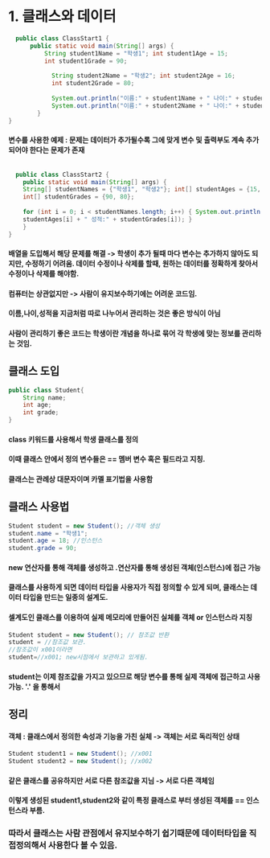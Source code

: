 # 1. 클래스와 데이터

```java
  public class ClassStart1 {
      public static void main(String[] args) {
          String student1Name = "학생1"; int student1Age = 15;
          int student1Grade = 90;
       
            String student2Name = "학생2"; int student2Age = 16;
            int student2Grade = 80;
        
            System.out.println("이름:" + student1Name + " 나이:" + student1Age + " 성 적:" + student1Grade);
            System.out.println("이름:" + student2Name + " 나이:" + student2Age + " 성 적:" + student2Grade);
        } 
}
```
#### 변수를 사용한 예제 : 문제는 데이터가 추가될수록 그에 맞게 변수 및 출력부도 계속 추가되어야 한다는 문제가 존재

```java

  public class ClassStart2 {
    public static void main(String[] args) {
    String[] studentNames = {"학생1", "학생2"}; int[] studentAges = {15, 16};
    int[] studentGrades = {90, 80};
    
    for (int i = 0; i < studentNames.length; i++) { System.out.println("이름:" + studentNames[i] + " 나이:" +
    studentAges[i] + " 성적:" + studentGrades[i]); }
    } 
}
```

#### 배열을 도입해서 해당 문제를 해결 -> 학생이 추가 될때 마다 변수는 추가하지 않아도 되지만, 수정하기 어려움. 데이터 수정이나 삭제를 할때, 원하는 데이터를 정확하게 찾아서 수정이나 삭제를 해야함.

#### 컴퓨터는 상관없지만 -> 사람이 유지보수하기에는 어려운 코드임.

#### 이름,나이,성적을 지금처럼 따로 나누어서 관리하는 것은 좋은 방식이 아님
#### 사람이 관리하기 좋은 코드는 학생이란 개념을 하나로 묶어 각 학생에 맞는 정보를 관리하는 것임.

## 클래스 도입
```java
public class Student{
    String name;
    int age;
    int grade;
}
```
#### class 키워드를 사용해서 학생 클래스를 정의
#### 이때 클래스 안에서 정의 변수들은 == 멤버 변수 혹은 필드라고 지칭.
#### 클래스는 관례상 대문자이며 카멜 표기법을 사용함

## 클래스 사용법
```java
Student student = new Student(); //객체 생성
student.name = "학생1";
student.age = 18; //인스턴스
student.grade = 90;
```
#### new 연산자를 통해 객체를 생성하고 .연산자를 통해 생성된 객체(인스턴스)에 접근 가능
#### 클래스를 사용하게 되면 데이터 타입을 사용자가 직접 정의할 수 있게 되며, 클래스는 데이터 타입을 만드는 일종의 설계도.
#### 셀계도인 클래스를 이용하여 실제 메모리에 만들어진 실체를 객체 or 인스턴스라 지칭

```java
Student student = new Student(); // 참조값 반환
student = //참조값 보관. 
//참조값이 x001이라면
student=//x001; new시점에서 보관하고 있게됨.
```
#### student는 이제 참조값을 가지고 있으므로 해당 변수를 통해 실제 객체에 접근하고 사용가능.  '.' 을 통해서

## 정리
#### 객체 : 클래스에서 정의한 속성과 기능을 가친 실체 -> 객체는 서로 독리적인 상태
```java
Student student1 = new Student(); //x001
Student student2 = new Student(); //x002
```
#### 같은 클래스를 공유하지만 서로 다른 참조값을 지님 -> 서로 다른 객체임

#### 이렇게 생성된 student1,student2와 같이 특정 클래스로 부터 생성된 객체를 == 인스턴스라 부름.

### 따라서 클래스는 사람 관점에서 유지보수하기 쉽기때문에 데이터타입을 직접정의해서 사용한다 볼 수 있음.
